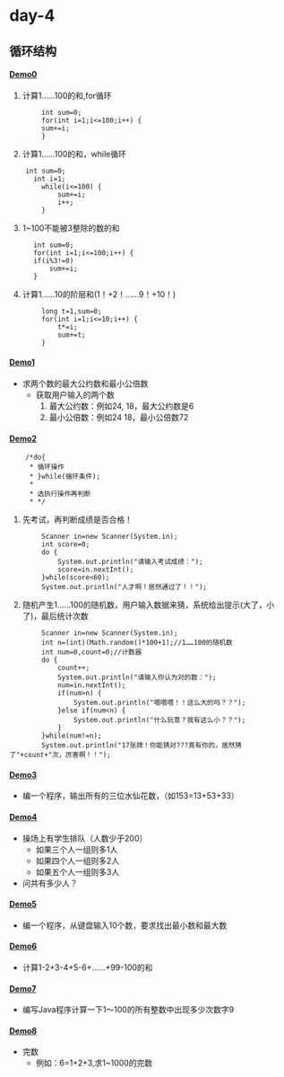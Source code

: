 # day-4 
## 循环结构
#### [Demo0](https://github.com/ShenShizhe/java-programme/blob/main/java/day-04/Demo0.java)
1. 计算1……100的和,for循环
```
  		int sum=0;
  		for(int i=1;i<=100;i++) {
  		sum+=i;
  		}
```
2. 计算1……100的和，while循环
```
    int sum=0;
	  int i=1;
		while(i<=100) {
			sum+=i;
			i++;
		}
```	
3. 1~100不能被3整除的数的和

```
      int sum=0;
      for(int i=1;i<=100;i++) {
      if(i%3!=0) 
          sum+=i;
      }	
```	
4. 计算1……10的阶层和(1！+2！……9！+10！)

```
		long t=1,sum=0;
		for(int i=1;i<=10;i++) {
			t*=i;	
			sum+=t;
		}
```
#### [Demo1](https://github.com/ShenShizhe/java-programme/blob/main/java/day-04/Demo1.java)
- 求两个数的最大公约数和最小公倍数
	- 获取用户输入的两个数 
		1. 最大公约数：例如24, 18，最大公约数是6
		2. 最小公倍数：例如24 18，最小公倍数72
		 
#### [Demo2](https://github.com/ShenShizhe/java-programme/blob/main/java/day-04/Demo2.java)

```
	/*do{
	 * 循环操作
	 * }while(循环条件);
	 * 
	 * 选执行操作再判断
	 * */
```	

1. 先考试，再判断成绩是否合格！

```
		Scanner in=new Scanner(System.in);
		int score=0;
		do {
			System.out.println("请输入考试成绩：");
			score=in.nextInt();
		}while(score<60);
		System.out.println("人才啊！居然通过了！！");
```

2. 随机产生1……100的随机数，用户输入数据来猜，系统给出提示(大了，小了)，最后统计次数

```
		Scanner in=new Scanner(System.in);
		int n=(int)(Math.random()*100+1);//1……100的随机数
		int num=0,count=0;//计数器
		do {
			count++;
			System.out.println("请输入你认为对的数：");
			num=in.nextInt();
			if(num>n) {
				System.out.println("喂喂喂！！这么大的吗？？");
			}else if(num<n) {
				System.out.println("什么玩意？我有这么小？？");
			}
		}while(num!=n);
		System.out.println("17张牌！你能猜对???真有你的，居然猜了"+count+"次，厉害啊！！");
```

#### [Demo3](https://github.com/ShenShizhe/java-programme/blob/main/java/day-04/Demo3.java)
- 编一个程序，输出所有的三位水仙花数，（如153=13+53+33）
#### [Demo4](https://github.com/ShenShizhe/java-programme/blob/main/java/day-4/Demo4.java)
- 操场上有学生排队（人数少于200）
	- 如果三个人一组则多1人
	- 如果四个人一组则多2人
	- 如果五个人一组则多3人
- 问共有多少人？
#### [Demo5](https://github.com/ShenShizhe/java-programme/blob/main/java/day-04/Demo5.java)
- 编一个程序，从键盘输入10个数，要求找出最小数和最大数
#### [Demo6](https://github.com/ShenShizhe/java-programme/blob/main/java/day-04/Demo6.java)
- 计算1-2+3-4+5-6+……+99-100的和
#### [Demo7](https://github.com/ShenShizhe/java-programme/blob/main/java/day-04/Demo7.java)
- 编写Java程序计算一下1～100的所有整数中出现多少次数字9
#### [Demo8](https://github.com/ShenShizhe/java-programme/blob/main/java/day-04/Demo8.java)
- 完数
	- 例如：6=1+2+3,求1~1000的完数
    


